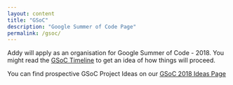 ```yaml
---
layout: content
title: "GSoC"
description: "Google Summer of Code Page"
permalink: /gsoc/
---
```

Addy will apply as an organisation for Google Summer of Code - 2018. You might read the [GSoC Timeline](https://developers.google.com/open-source/gsoc/timeline) to get an idea of how things will proceed.

You can find prospective GSoC Project Ideas on our [GSoC 2018 Ideas Page](https://addy.wiki/gsoc-ideas/)
